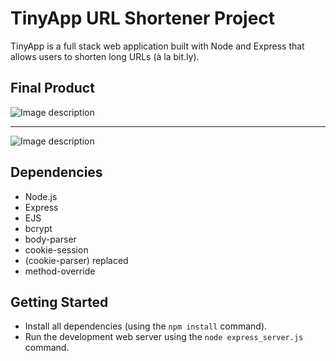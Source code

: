# TinyApp URL Shortener Project

TinyApp is a full stack web application built with Node and Express that allows users to shorten long URLs (à la bit.ly).

## Final Product

![Image description](https://i.imgur.com/SCOad3Q.png)

- - - - - - -

![Image description](https://imgur.com/JSzw6cV.png)


## Dependencies

- Node.js
- Express
- EJS
- bcrypt
- body-parser
- cookie-session
- (cookie-parser) replaced
- method-override

## Getting Started

- Install all dependencies (using the `npm install` command).
- Run the development web server using the `node express_server.js` command.
